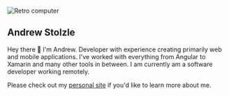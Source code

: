 ![Retro computer](http://31.media.tumblr.com/tumblr_mdjdhmnIPJ1r6x1zlo1_400.gif)
## Andrew Stolzle
Hey there 👋 I'm Andrew. Developer with experience creating primarily web and mobile applications. I've worked with everything from Angular to Xamarin and many other tools in between. I am currently am a software developer working remotely.

Please check out my [personal site](https://www.andrewstolzle.com) if you'd like to learn more about me.

